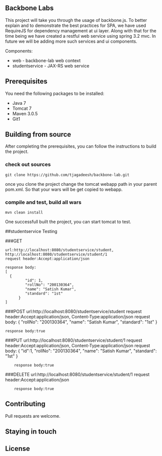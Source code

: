 ## Backbone Labs
This project will take you through the usage of backbone.js. To better explain and
to demonstrate the best practices for SPA, we have used RequireJS for dependency 
management at ui layer. Along with that for the time being we have created a 
restful web service using spring 3.2 mvc. In future we will be adding more such 
services and ui components.

Components:
* web - backbone-lab web context
* studentservice - JAX-RS web service

## Prerequisites
You need the following packages to be installed:
* Java 7
* Tomcat 7
* Maven 3.0.5
* Git1

## Building from source
After completing the prerequisites, you can follow the instructions to build the project.

### check out sources

	git clone https://github.com/tjagadeesh/backbone-lab.git

once you clone the project change the tomcat webapp path in your parent pom.xml. So that your 
wars will be get copied to webapp.	

### compile and test, build all wars

	mvn clean install

One successfull built the project, you can start tomcat to test.

##studentservice Testing

###GET

	url:http://localhost:8080/studentservice/student, http://localhost:8080/studentservice/student/1
	request header:Accept:application/json
	
	response body:
   	[ 
	  {
          	 "id": 1,
          	 "rollNo": "200130364",
          	 "name": "Satish Kumar",
          	 "standard": "1st"
      	  }
   	]

###POST
	url:http://localhost:8080/studentservice/student
        request header:Accept:application/json, Content-Type:application/json
	request body:
          {
                 "rollNo": "200130364",
                 "name": "Satish Kumar",
                 "standard": "1st"
          }
	
	response body:true
###PUT
	url:http://localhost:8080/studentservice/student/1
        request header:Accept:application/json, Content-Type:application/json
        request body:
          {
		 "id":1,
                 "rollNo": "200130364",
                 "name": "Satish Kumar",
                 "standard": "1st"
          }

        response body:true

###DELETE
	url:http://localhost:8080/studentservice/student/1
        request header:Accept:application/json

        response body:true


## Contributing
Pull requests are welcome.

## Staying in touch

## License
